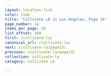 ```yaml
---
layout: location-list
color: lime
title: 'Cultivate LA in Los Angeles, Page 14'
page_number: 14
items_per_page: 20
list_offset: 260
first: /cultivate-la/
canonical_url: /cultivate-la/
next: /cultivate-la/page15/
previous: /cultivate-la/page13/
collection: cultivate-la
category: Cultivate LA

---
```

